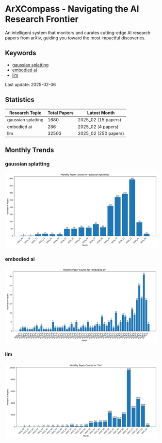 # ArXCompass - Navigating the AI Research Frontier
An intelligent system that monitors and curates cutting-edge AI research papers from arXiv, guiding you toward the most impactful discoveries.

## Keywords

- [gaussian splatting](gaussian_splatting/)
- [embodied ai](embodied_ai/)
- [llm](llm/)

Last update: 2025-02-06

## Statistics

| Research Topic | Total Papers | Latest Month |
| --- | --- | --- |
| gaussian splatting | 1680 | 2025_02 (15 papers) |
| embodied ai | 286 | 2025_02 (4 papers) |
| llm | 32503 | 2025_02 (250 papers) |

## Monthly Trends

### gaussian splatting

![Monthly Paper Counts for gaussian splatting](gaussian_splatting/monthly_stats.png)

### embodied ai

![Monthly Paper Counts for embodied ai](embodied_ai/monthly_stats.png)

### llm

![Monthly Paper Counts for llm](llm/monthly_stats.png)

